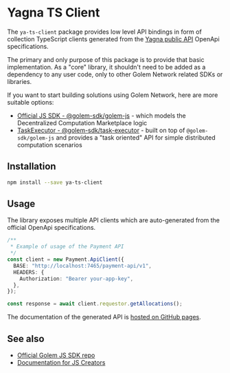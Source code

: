 # Yagna TS Client

The `ya-ts-client` package provides low level API bindings in form of collection TypeScript clients generated from
the  [Yagna public API](https://github.com/golemfactory/ya-client) OpenApi specifications.

The primary and only purpose of this package is to provide that basic implementation. As a "core" library, it shouldn't need to be added as a dependency to any user code, only to other Golem Network related SDKs or libraries.

If you want to start building solutions using Golem Network, here are more suitable options:

* [Official JS SDK - @golem-sdk/golem-js](https://www.npmjs.com/package/@golem-sdk/golem-js) - which models the Decentralized Computation Marketplace logic
* [TaskExecutor - @golem-sdk/task-executor](https://www.npmjs.com/package/@golem-sdk/task-executor) - built on top of `@golem-sdk/golem-js` and provides a "task oriented" API for simple distributed computation scenarios

## Installation

```bash
npm install --save ya-ts-client
```

## Usage

The library exposes multiple API clients which are auto-generated from the official OpenApi specifications.

```ts
/**
 * Example of usage of the Payment API
 */
const client = new Payment.ApiClient({
  BASE: "http://localhost:7465/payment-api/v1",
  HEADERS: {
    Authorization: "Bearer your-app-key",
  },
});

const response = await client.requestor.getAllocations();
```

The documentation of the generated API is [hosted on GitHub pages](https://golemfactory.github.io/ya-ts-client/).

## See also

- [Official Golem JS SDK repo](https://github.com/golemfactory/golem-js)
- [Documentation for JS Creators](https://docs.golem.network/docs/creators/javascript)
